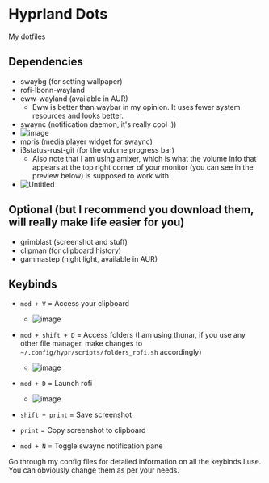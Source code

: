 # Hyprland Dots

My dotfiles

## Dependencies
- swaybg (for setting wallpaper)
- rofi-lbonn-wayland
- eww-wayland (available in AUR)
  - Eww is better than waybar in my opinion. It uses fewer system resources and looks better.
- swaync (notification daemon, it's really cool :))
- ![image](https://github.com/Asif-Tanvir-2006/hyprland_dots/assets/98411318/02af7aa7-ed60-44f9-8fc2-4696da7d39b0)
- mpris (media player widget for swaync)
- i3status-rust-git (for the volume progress bar)
  - Also note that I am using amixer, which is what the volume info that appears at the top right corner of your monitor (you can see in the preview below) is supposed to work with.
- ![Untitled](https://github.com/Asif-Tanvir-2006/hyprland_dots/assets/98411318/b6b22030-560e-4dbc-b5f0-fc18d4ed9ab1)

## Optional (but I recommend you download them, will really make life easier for you)
- grimblast (screenshot and stuff)
- clipman (for clipboard history)
- gammastep (night light, available in AUR)

## Keybinds
- `mod + V` = Access your clipboard
  - ![image](https://github.com/Asif-Tanvir-2006/hyprland_dots/assets/98411318/faf79cd4-8ee8-4a40-b3a3-18ad5b99f882)

- `mod + shift + D` = Access folders (I am using thunar, if you use any other file manager, make changes to `~/.config/hypr/scripts/folders_rofi.sh` accordingly)
  - ![image](https://github.com/Asif-Tanvir-2006/hyprland_dots/assets/98411318/23f856fb-c7a0-49e9-af68-d1bd4539353d)

- `mod + D` = Launch rofi
  - ![image](https://github.com/Asif-Tanvir-2006/hyprland_dots/assets/98411318/5ef78958-7f54-4ebf-b7e9-ca2c94e90526)


- `shift + print` = Save screenshot
- `print` = Copy screenshot to clipboard
- `mod + N` = Toggle swaync notification pane

Go through my config files for detailed information on all the keybinds I use. You can obviously change them as per your needs.
